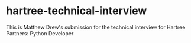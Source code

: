 # hartree-technical-interview
This is Matthew Drew's submission for the technical interview for Hartree Partners: Python Developer
